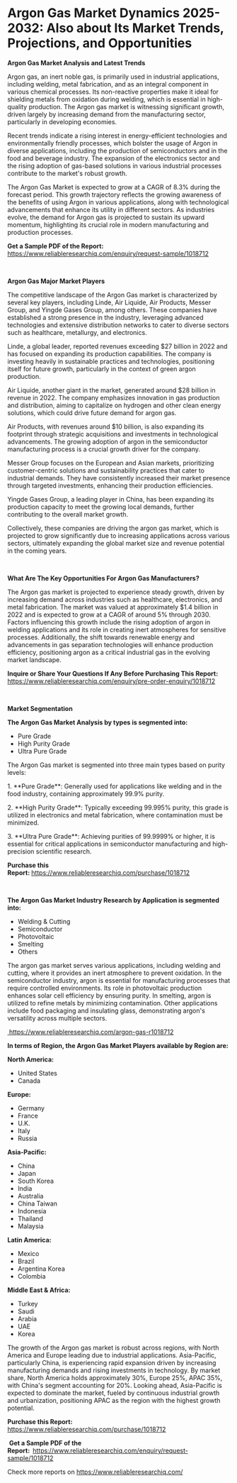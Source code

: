 <p><h1>Argon Gas Market Dynamics 2025-2032: Also about Its Market Trends, Projections, and Opportunities</h1></p><p><strong>Argon Gas Market Analysis and Latest Trends</strong></p>
<p><p>Argon gas, an inert noble gas, is primarily used in industrial applications, including welding, metal fabrication, and as an integral component in various chemical processes. Its non-reactive properties make it ideal for shielding metals from oxidation during welding, which is essential in high-quality production. The Argon gas market is witnessing significant growth, driven largely by increasing demand from the manufacturing sector, particularly in developing economies.</p><p>Recent trends indicate a rising interest in energy-efficient technologies and environmentally friendly processes, which bolster the usage of Argon in diverse applications, including the production of semiconductors and in the food and beverage industry. The expansion of the electronics sector and the rising adoption of gas-based solutions in various industrial processes contribute to the market's robust growth.</p><p>The Argon Gas Market is expected to grow at a CAGR of 8.3% during the forecast period. This growth trajectory reflects the growing awareness of the benefits of using Argon in various applications, along with technological advancements that enhance its utility in different sectors. As industries evolve, the demand for Argon gas is projected to sustain its upward momentum, highlighting its crucial role in modern manufacturing and production processes.</p></p>
<p><strong>Get a Sample PDF of the Report:&nbsp;</strong> <a href="https://www.reliableresearchiq.com/enquiry/request-sample/1018712?utm_campaign=2271&utm_medium=2&utm_source=Github&utm_content=ia&utm_term=31032025&utm_id=argon-gas">https://www.reliableresearchiq.com/enquiry/request-sample/1018712</a></p>
<p>&nbsp;</p>
<p><strong>Argon Gas Major Market Players</strong></p>
<p><p>The competitive landscape of the Argon Gas market is characterized by several key players, including Linde, Air Liquide, Air Products, Messer Group, and Yingde Gases Group, among others. These companies have established a strong presence in the industry, leveraging advanced technologies and extensive distribution networks to cater to diverse sectors such as healthcare, metallurgy, and electronics.</p><p>Linde, a global leader, reported revenues exceeding $27 billion in 2022 and has focused on expanding its production capabilities. The company is investing heavily in sustainable practices and technologies, positioning itself for future growth, particularly in the context of green argon production. </p><p>Air Liquide, another giant in the market, generated around $28 billion in revenue in 2022. The company emphasizes innovation in gas production and distribution, aiming to capitalize on hydrogen and other clean energy solutions, which could drive future demand for argon gas.</p><p>Air Products, with revenues around $10 billion, is also expanding its footprint through strategic acquisitions and investments in technological advancements. The growing adoption of argon in the semiconductor manufacturing process is a crucial growth driver for the company.</p><p>Messer Group focuses on the European and Asian markets, prioritizing customer-centric solutions and sustainability practices that cater to industrial demands. They have consistently increased their market presence through targeted investments, enhancing their production efficiencies.</p><p>Yingde Gases Group, a leading player in China, has been expanding its production capacity to meet the growing local demands, further contributing to the overall market growth.</p><p>Collectively, these companies are driving the argon gas market, which is projected to grow significantly due to increasing applications across various sectors, ultimately expanding the global market size and revenue potential in the coming years.</p></p>
<p>&nbsp;</p>
<p><strong>What Are The Key Opportunities For Argon Gas Manufacturers?</strong></p>
<p><p>The Argon gas market is projected to experience steady growth, driven by increasing demand across industries such as healthcare, electronics, and metal fabrication. The market was valued at approximately $1.4 billion in 2022 and is expected to grow at a CAGR of around 5% through 2030. Factors influencing this growth include the rising adoption of argon in welding applications and its role in creating inert atmospheres for sensitive processes. Additionally, the shift towards renewable energy and advancements in gas separation technologies will enhance production efficiency, positioning argon as a critical industrial gas in the evolving market landscape.</p></p>
<p><strong>Inquire or Share Your Questions If Any Before Purchasing This Report:</strong> <a href="https://www.reliableresearchiq.com/enquiry/pre-order-enquiry/1018712?utm_campaign=2271&utm_medium=2&utm_source=Github&utm_content=ia&utm_term=31032025&utm_id=argon-gas">https://www.reliableresearchiq.com/enquiry/pre-order-enquiry/1018712</a></p>
<p>&nbsp;</p>
<p><strong>Market Segmentation</strong></p>
<p><strong>The Argon Gas Market Analysis by types is segmented into:</strong></p>
<p><ul><li>Pure Grade</li><li>High Purity Grade</li><li>Ultra Pure Grade</li></ul></p>
<p><p>The Argon Gas market is segmented into three main types based on purity levels: </p><p>1. **Pure Grade**: Generally used for applications like welding and in the food industry, containing approximately 99.9% purity.</p><p>2. **High Purity Grade**: Typically exceeding 99.995% purity, this grade is utilized in electronics and metal fabrication, where contamination must be minimized.</p><p>3. **Ultra Pure Grade**: Achieving purities of 99.9999% or higher, it is essential for critical applications in semiconductor manufacturing and high-precision scientific research.</p></p>
<p><strong>Purchase this Report:&nbsp;</strong><a href="https://www.reliableresearchiq.com/purchase/1018712?utm_campaign=2271&utm_medium=2&utm_source=Github&utm_content=ia&utm_term=31032025&utm_id=argon-gas">https://www.reliableresearchiq.com/purchase/1018712</a></p>
<p>&nbsp;</p>
<p><strong>The Argon Gas Market Industry Research by Application is segmented into:</strong></p>
<p><ul><li>Welding & Cutting</li><li>Semiconductor</li><li>Photovoltaic</li><li>Smelting</li><li>Others</li></ul></p>
<p><p>The argon gas market serves various applications, including welding and cutting, where it provides an inert atmosphere to prevent oxidation. In the semiconductor industry, argon is essential for manufacturing processes that require controlled environments. Its role in photovoltaic production enhances solar cell efficiency by ensuring purity. In smelting, argon is utilized to refine metals by minimizing contamination. Other applications include food packaging and insulating glass, demonstrating argon's versatility across multiple sectors.</p></p>
<p><a href="https://www.reliableresearchiq.com/argon-gas-r1018712?utm_campaign=2271&utm_medium=2&utm_source=Github&utm_content=ia&utm_term=31032025&utm_id=argon-gas">&nbsp;https://www.reliableresearchiq.com/argon-gas-r1018712</a></p>
<p><strong>In terms of Region, the Argon Gas Market Players available by Region are:</strong></p>
<p>
    <p> <strong> North America: </strong>
        <ul>
            <li>United States</li>
            <li>Canada</li>
        </ul>
        </p> 
    <p> <strong> Europe: </strong>
        <ul>
            <li>Germany</li>
            <li>France</li>
            <li>U.K.</li>
            <li>Italy</li>
            <li>Russia</li>
        </ul>
        </p> 
    <p> <strong> Asia-Pacific: </strong>
        <ul>
            <li>China</li>
            <li>Japan</li>
            <li>South Korea</li>
            <li>India</li>
            <li>Australia</li>
            <li>China Taiwan</li>
            <li>Indonesia</li>
            <li>Thailand</li>
            <li>Malaysia</li>
        </ul>
        </p> 
    <p> <strong> Latin America: </strong>
        <ul>
            <li>Mexico</li>
            <li>Brazil</li>
            <li>Argentina Korea</li>
            <li>Colombia</li>
        </ul>
        </p> 
    <p> <strong> Middle East & Africa: </strong>
        <ul>
            <li>Turkey</li>
            <li>Saudi</li>
            <li>Arabia</li>
            <li>UAE</li>
            <li>Korea</li>
        </ul>
    </p>
    </p>
<p><p>The growth of the Argon gas market is robust across regions, with North America and Europe leading due to industrial applications. Asia-Pacific, particularly China, is experiencing rapid expansion driven by increasing manufacturing demands and rising investments in technology. By market share, North America holds approximately 30%, Europe 25%, APAC 35%, with China's segment accounting for 20%. Looking ahead, Asia-Pacific is expected to dominate the market, fueled by continuous industrial growth and urbanization, positioning APAC as the region with the highest growth potential.</p></p>
<p><strong>Purchase this Report: </strong><a href="https://www.reliableresearchiq.com/purchase/1018712?utm_campaign=2271&utm_medium=2&utm_source=Github&utm_content=ia&utm_term=31032025&utm_id=argon-gas">https://www.reliableresearchiq.com/purchase/1018712</a></p>
<p>&nbsp;<strong>Get a Sample PDF of the Report:&nbsp;&nbsp;</strong><a href="https://www.reliableresearchiq.com/enquiry/request-sample/1018712?utm_campaign=2271&utm_medium=2&utm_source=Github&utm_content=ia&utm_term=31032025&utm_id=argon-gas">https://www.reliableresearchiq.com/enquiry/request-sample/1018712</a></p>
<p><strong></strong></p>
<p>Check more reports on <a href="https://www.reliableresearchiq.com/?utm_campaign=2271&utm_medium=2&utm_source=Github&utm_content=ia&utm_term=31032025&utm_id=argon-gas">https://www.reliableresearchiq.com/</a></p>